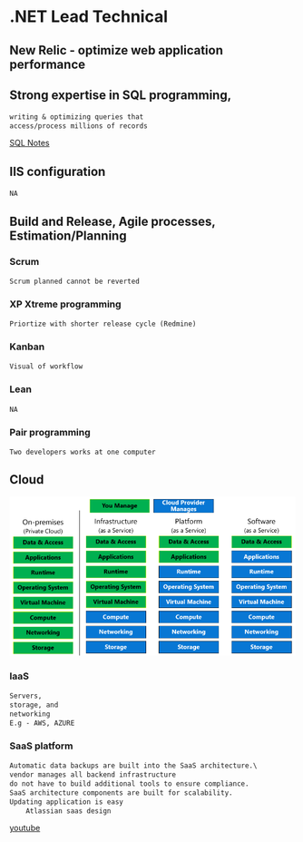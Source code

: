 # .NET Lead Technical

## New Relic - optimize web application performance
 

## Strong expertise in SQL programming, 
	writing & optimizing queries that 
	access/process millions of records
[SQL Notes](sql)
	
## IIS configuration
	NA

## Build and Release, Agile processes, Estimation/Planning
### Scrum
	Scrum planned cannot be reverted
### XP Xtreme programming
	Priortize with shorter release cycle (Redmine)
### Kanban
	Visual of workflow
### Lean
	NA
### Pair programming
	Two developers works at one computer
## Cloud
![imagess](images/saas-pass-iaas.png)

### IaaS
	Servers, 
	storage, and 
	networking
	E.g - AWS, AZURE 
### SaaS platform 
	
	 
	Automatic data backups are built into the SaaS architecture.\
	vendor manages all backend infrastructure
	do not have to build additional tools to ensure compliance.
	SaaS architecture components are built for scalability. 
	Updating application is easy
        Atlassian saas design 
[youtube](https://youtu.be/0N4KknY_zdU)
